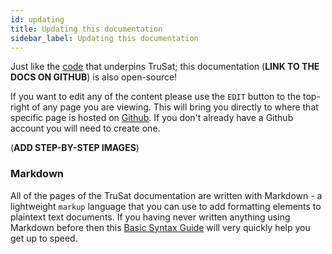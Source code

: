 ```yaml
---
id: updating
title: Updating this documentation
sidebar_label: Updating this documentation
---
```


Just like the [code](https://github.com/consensys-space) that underpins TruSat; this documentation (**LINK TO THE DOCS ON GITHUB**) is also open-source!

If you want to edit any of the content please use the `EDIT` button to the top-right of any page you are viewing. This will bring you directly to where that specific page is hosted on [Github](https://github.com). If you don't already have a Github account you will need to create one.

(**ADD STEP-BY-STEP IMAGES**)

### Markdown

All of the pages of the TruSat documentation are written with Markdown - a lightweight `markup` language that you can use to add formatting elements to plaintext text documents. If you having never written anything using Markdown before then this [Basic Syntax Guide](https://www.markdownguide.org/basic-syntax/) will very quickly help you get up to speed.
